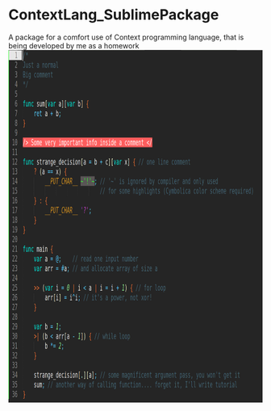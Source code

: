 # ContextLang_SublimePackage
A package for a comfort use of Context programming language, that is being developed by me as a homework
<img src="showcase/showcase.png" alt="small prog example" height="700">
